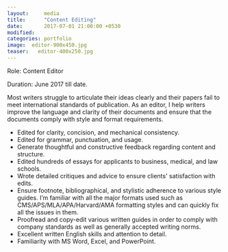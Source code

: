 ```yaml
---
layout:     media
title:      "Content Editing"
date:       2017-07-01 21:00:00 +0530
modified:   
categories: portfolio
image:  editor-900x450.jpg
teaser:   editor-400x250.jpg
---
```

Role:     Content Editor

Duration: June 2017 till date.

Most writers struggle to articulate their ideas clearly and their papers fail to meet international standards of publication. As an editor, I help writers improve the language and clarity of their documents and ensure that the documents comply with style and format requirements.
* Edited for clarity, concision, and mechanical consistency.
* Edited for grammar, punctuation, and usage.
* Generate thoughtful and constructive feedback regarding content and structure.
* Edited hundreds of essays for applicants to business, medical, and law schools.
* Wrote detailed critiques and advice to ensure clients' satisfaction with edits.
* Ensure footnote, bibliographical, and stylistic adherence to various style guides. I’m familiar with all the major formats used such as CMS/APS/MLA/APA/Harvard/AMA formatting styles and can quickly fix all the issues in them.
* Proofread and copy-edit various written guides in order to comply with company standards as well as generally accepted writing norms.
* Excellent written English skills and attention to detail.
* Familiarity with MS Word, Excel, and PowerPoint.
